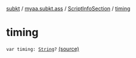 [subkt](../../index.md) / [myaa.subkt.ass](../index.md) / [ScriptInfoSection](index.md) / [timing](./timing.md)

# timing

`var timing: `[`String`](https://kotlinlang.org/api/latest/jvm/stdlib/kotlin/-string/index.html)`?` [(source)](https://github.com/Myaamori/SubKt/blob/0.1.12/src/main/kotlin/myaa/subkt/ass/parser.kt#L796)